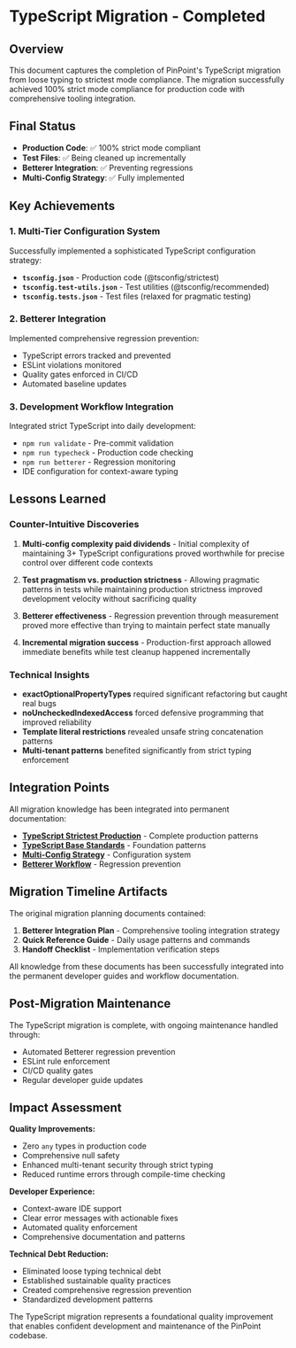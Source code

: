 # TypeScript Migration - Completed

## Overview

This document captures the completion of PinPoint's TypeScript migration from loose typing to strictest mode compliance. The migration successfully achieved 100% strict mode compliance for production code with comprehensive tooling integration.

## Final Status

- **Production Code**: ✅ 100% strict mode compliant
- **Test Files**: ✅ Being cleaned up incrementally
- **Betterer Integration**: ✅ Preventing regressions
- **Multi-Config Strategy**: ✅ Fully implemented

## Key Achievements

### 1. Multi-Tier Configuration System

Successfully implemented a sophisticated TypeScript configuration strategy:

- **`tsconfig.json`** - Production code (@tsconfig/strictest)
- **`tsconfig.test-utils.json`** - Test utilities (@tsconfig/recommended)
- **`tsconfig.tests.json`** - Test files (relaxed for pragmatic testing)

### 2. Betterer Integration

Implemented comprehensive regression prevention:

- TypeScript errors tracked and prevented
- ESLint violations monitored
- Quality gates enforced in CI/CD
- Automated baseline updates

### 3. Development Workflow Integration

Integrated strict TypeScript into daily development:

- `npm run validate` - Pre-commit validation
- `npm run typecheck` - Production code checking
- `npm run betterer` - Regression monitoring
- IDE configuration for context-aware typing

## Lessons Learned

### Counter-Intuitive Discoveries

1. **Multi-config complexity paid dividends** - Initial complexity of maintaining 3+ TypeScript configurations proved worthwhile for precise control over different code contexts

2. **Test pragmatism vs. production strictness** - Allowing pragmatic patterns in tests while maintaining production strictness improved development velocity without sacrificing quality

3. **Betterer effectiveness** - Regression prevention through measurement proved more effective than trying to maintain perfect state manually

4. **Incremental migration success** - Production-first approach allowed immediate benefits while test cleanup happened incrementally

### Technical Insights

- **exactOptionalPropertyTypes** required significant refactoring but caught real bugs
- **noUncheckedIndexedAccess** forced defensive programming that improved reliability
- **Template literal restrictions** revealed unsafe string concatenation patterns
- **Multi-tenant patterns** benefited significantly from strict typing enforcement

## Integration Points

All migration knowledge has been integrated into permanent documentation:

- **[TypeScript Strictest Production](../developer-guides/typescript-strictest-production.md)** - Complete production patterns
- **[TypeScript Base Standards](../developer-guides/typescript-base-standards.md)** - Foundation patterns
- **[Multi-Config Strategy](../configuration/multi-config-strategy.md)** - Configuration system
- **[Betterer Workflow](../developer-guides/betterer-workflow.md)** - Regression prevention

## Migration Timeline Artifacts

The original migration planning documents contained:

1. **Betterer Integration Plan** - Comprehensive tooling integration strategy
2. **Quick Reference Guide** - Daily usage patterns and commands
3. **Handoff Checklist** - Implementation verification steps

All knowledge from these documents has been successfully integrated into the permanent developer guides and workflow documentation.

## Post-Migration Maintenance

The TypeScript migration is complete, with ongoing maintenance handled through:

- Automated Betterer regression prevention
- ESLint rule enforcement
- CI/CD quality gates
- Regular developer guide updates

## Impact Assessment

**Quality Improvements:**

- Zero `any` types in production code
- Comprehensive null safety
- Enhanced multi-tenant security through strict typing
- Reduced runtime errors through compile-time checking

**Developer Experience:**

- Context-aware IDE support
- Clear error messages with actionable fixes
- Automated quality enforcement
- Comprehensive documentation and patterns

**Technical Debt Reduction:**

- Eliminated loose typing technical debt
- Established sustainable quality practices
- Created comprehensive regression prevention
- Standardized development patterns

The TypeScript migration represents a foundational quality improvement that enables confident development and maintenance of the PinPoint codebase.
